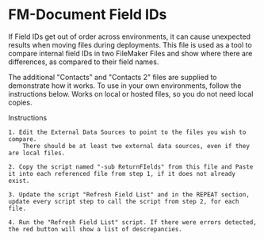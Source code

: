 FM-Document Field IDs
=================

If Field IDs get out of order across environments, it can cause unexpected results when moving files during deployments. This file is used as a tool to compare internal field IDs in two FileMaker Files and show where there are differences, as compared to their field names.

The additional "Contacts" and "Contacts 2" files are supplied to demonstrate how it works. To use in your own environments, follow the instructions below. Works on local or hosted files, so you do not need local copies.

Instructions

    1. Edit the External Data Sources to point to the files you wish to compare. 
        There should be at least two external data sources, even if they are local files.

    2. Copy the script named "-sub ReturnFIelds" from this file and Paste it into each referenced file from step 1, if it does not already exist.

    3. Update the script "Refresh Field List" and in the REPEAT section, update every script step to call the script from step 2, for each file.

    4. Run the "Refresh Field List" script. If there were errors detected, the red button will show a list of descrepancies. 

